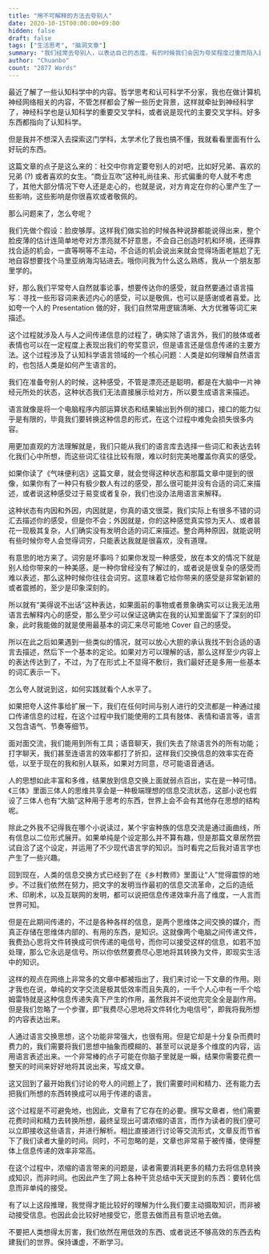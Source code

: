 ```yaml
---
title: "用不可解释的方法去夸别人"
date: 2020-10-15T00:00:00+09:00
hidden: false
draft: false
tags: ["生活思考", "脑洞文章"]
summary: "我们经常去夸别人，以表达自己的态度。有的时候我们会因为夸奖程度过重而陷入震惊的状态，表现为无法用语言去描述自己的感受。也就是说，真正登峰造极的夸奖应该是无言的、不可解释的。所以当我们想要夸别人的时候，应该用无法解释的方式去做。"
author: "Chuanbo"
count: "2877 Words"
---
```


最近了解了一些认知科学中的内容。哲学思考和认可科学不分家，我也在做计算机神经网络相关的内容，不管怎样都会了解一些历史背景，这样就牵扯到神经科学了，神经科学也是认知科学的重要交叉学科，或者说是现代的主要交叉学科。好多东西都指向了认知科学。

但是我并不想深入去探索这门学科，太学术化了我也搞不懂，我就看看里面有什么好玩的东西。

这篇文章的点子是这么来的：社交中你肯定要夸别人的对吧，比如好兄弟、喜欢的兄弟 (?) 或者喜欢的女生。“商业互吹”这种礼尚往来、形式偏重的夸人就不考虑了，其他大部分情况下夸人还是走心的，也就是说，对方肯定在你的心里产生了一些影响，这些影响是你很喜欢或者敬佩的。

那么问题来了，怎么夸呢？

我们先做个假设：脸皮够厚。这样我们做实验的时候各种说辞都能说得出来，整个脸皮薄的估计连简单地夸对方漂亮就不好意思，不会自己创造时机和环境，还得靠找合适的机会，一直等啊等不主动，不合适的机会说出来就会觉得场面老尴尬了无地自容想要找个马里亚纳海沟钻进去。哦你问我为什么这么熟练，我从一个朋友那里学的。

好，那么我们平常夸人自然就事论事，想要传达你的感受，就自然要通过语言描写：寻找一些形容词来表述内心的感受，可以是敬佩，也可以是感谢或者喜爱。比如夸一个人的 Presentation 做的好，我们自然常用逻辑清晰、大方优雅等词汇来描述。

这个过程就涉及人与人之间传递信息的过程了，确实除了语言外，我们的肢体或者表情也可以在一定程度上表现出我们的夸奖意识，但是语言还是信息传递的主要方法。这个过程涉及了认知科学语言领域的一个核心问题：人类是如何理解自然语言的，也包括人类是如何产生语言的。

我们在准备夸别人的时候，这种感受，不管是漂亮还是聪明，都是在大脑中一片神经元所处的状态，这种状态我们无法直接展示给对方，所以要生成语言来描述。

语言就像是将一个电脑程序内部运算状态和结果输出到外侧的接口，接口的能力似乎是有限的，毕竟我们要转换这种信息的形式，在这个过程中难免会损失很多内容。

用更加直观的方法理解就是，我们只能从我们的语言库去选择一些词汇和表达去转化我们心中所想，而这些词汇往往比较有限，难以时刻完美地覆盖你真实的感受。

如果你读了《气味便利店》这篇文章，就会觉得这种状态和那篇文章中提到的很像，如果你有了一种只有极少数人有过的感受，那么很可能并没有合适的词汇来描述，或者说这种感受过于易变或者复杂，我们也没办法用语言来解释。

这种状态有内因和外因，内因就是，你真的语文很菜，我们实际上有很多不错的词汇去描述你的感受，但是你不会；外因就是，你的这种感觉真实惊为天人、或者昙花一现极其复杂，人们确实没有发明合适的词汇来描述。整合两种原因，就能说明有些时候你夸人会觉得词穷，只能表达我就是很喜欢，没有道理。

有意思的地方来了。词穷是坏事吗？如果你发现一种感受，放在本文的情况下就是别人给你带来的一种美感，是一种你曾经没有了解过的，或者说是很复杂的感受而难以表述，那么这种时候你往往会词穷。这意味着它给你带来的感受是非常新颖的或者震撼的，至少是印象深刻的。

所以就有“美得说不出话”这种表达，如果面前的事物或者景象确实可以让我无法用语言去解释内心的感受，那么至少可以保证这确实在我的认知里面留下了深刻的印象，此时我能做的就是使用最基本的词汇来尽可能地 Cover 自己的感受。

所以在此之后如果遇到一些类似的情况，就可以放心大胆的承认我找不到合适的语言去描述，然后下一个基本的定论。如果对方可以理解的话，那么这样至少内容上的表达传达到了，不过，为了在形式上不显得不敷衍，我们最好还是多用一些基本的词汇表示一下。

怎么夸人就说到这，如何实践就看个人水平了。

如果把夸人这件事给扩展一下，我们在任何时间与别人进行的交流都是一种通过接口传递信息的过程，在这个过程中我们能使用的工具有肢体、表情和语言等，语言又包含语气、节奏等细节。

面对面交流，我们能用到所有工具；语音聊天，我们失去了除语言外的所有功能；打字聊天，我们甚至连语言的效率都打了折扣，这样我们交换信息的效率实在奇低，以至于现在的我和别人联系，如果对方同意，尽可能语音通话。

人的思想如此丰富和多维，结果放到信息交换上面就弱点百出，实在是一种可惜。《三体》里面三体人的思维共享会是一种极端理想的信息交流状态，这部小说也假设了三体人也有“大脑”这种用于思考的东西，世界上会不会有其他存在思想的结构呢。

除此之外我不记得我在哪个小说读过，某个宇宙种族的信息交流是通过画曲线，所有信息以二位形式展开。如果单纯是个设定那么并不算有趣，但是那篇文章居然尝试自洽了这个设定，并运用了不少现代语言学的知识。当时看完之后我对语言学也产生了一些兴趣。

回到现在，人类的信息交换方式已经到了在《乡村教师》里面让“人”觉得震惊的地步。不过我们依然在努力，把文字的发明当作最初的信息交流革命，之后的造纸术、印刷术，以及互联网的发明，都可以说把信息传递效率升高了维度，一人言而世界可知。

但是在此期间传递的，不过是各种各样的信息，是两个思维体之间交换的媒介，而真正存储在思维体内部的、有用的东西，是知识。这就像两个电脑之间传递文件，我费劲心思将文件转换成可供传递的电信号，而你可以接受这样的信息，如若不加处理，那么它永远是信号。所以你依然要费尽心思地将其转换为文件，即现实生活中的知识。

这样的观点在网络上非常多的文章中都被指出了，我们来讨论一下文章的作用。刚才我也在说，单纯的文字交流是极其低效率而且失真的，一千个人心中有一千个哈姆雷特就是这种信息传递失真下产生的作用，虽然我并不说他完完全全是副作用。但是我们忽略了一个步骤，即“我费尽心思地将文件转化为电信号”，即我将我所想的内容表达出来。

人通过语言交换思想，这个功能非常强大，也很有用。但是它却是十分复杂而费时费力的，我们需要将我们思想中抽象而模糊的、甚至可以说是多个维度的内容，运用语言表述出来。一个非常棒的点子可能在你脑子里就是一瞬，结果你需要花费一整天的时间来好好地将其说出来，写成文章。

这又回到了最开始我们讨论的夸人的问题上了，我们需要时间和精力、还有能力去把我们所想的东西转换成可以用于传递的语言。

这个过程是不可避免地，也因此，文章有了它存在的必要。撰写文章者，他们需要花费时间和精力去转换所想，最终呈现出可谓浓缩的语言，而作为读者的我们便可以立即接收这些语言，并进行解析。相比直接进行讨论等交流形式，文章反而节省下了我们读者大量的时间。同时，不可忽略的是，文章也非常易于被传播，使得整体上信息传递的效率非常高。

在这个过程中，浓缩的语言带来的问题是，读者需要消耗更多的精力去将信息转换成知识，而非时间。也因此产生了网上各种干货总结中天天提到的东西：要转化信息而非单纯的接受。

有了以上这段推理，我觉得才能比较好的理解为什么我们要主动摄取知识，而非被动接受信息。也因此会比较好地接受它，愿意去做而且有意识地去做。

不要把人类想得太厉害，我们依然在用低效的东西、或者说还不够高效的东西去构建我们的世界。保持谦虚，不断学习。